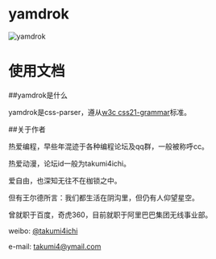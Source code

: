 yamdrok
=========


![yamdrok](http://github.com/takumi4ichi/yamdrok/raw/master/pic/yamdrok-0013.jpg)



使用文档
========


##yamdrok是什么

yamdrok是css-parser，遵从[w3c css21-grammar](http://www.w3.org/TR/CSS21/grammar.html)标准。


##关于作者

热爱编程，早些年混迹于各种编程论坛及qq群，一般被称呼cc。

热爱动漫，论坛id一般为takumi4ichi。

爱自由，也深知无往不在枷锁之中。

但有王尔德所言：我们都生活在阴沟里，但仍有人仰望星空。


曾就职于百度，奇虎360，目前就职于阿里巴巴集团无线事业部。

weibo: [@takumi4ichi](http://weibo.com/takumi4ichi)

e-mail: <takumi4@ymail.com>
